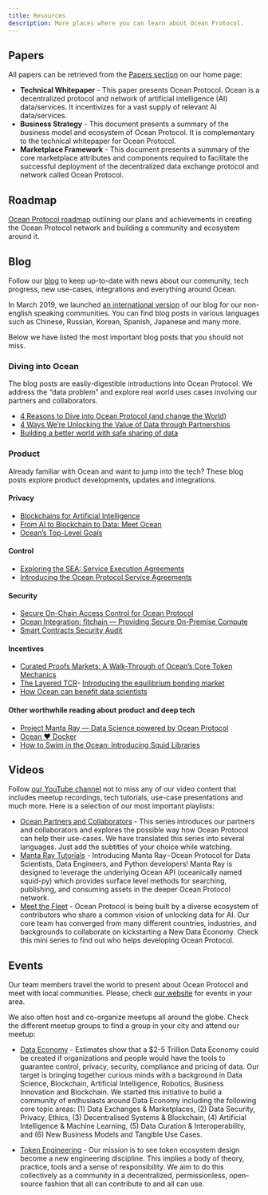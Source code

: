 ```yaml
---
title: Resources
description: More places where you can learn about Ocean Protocol.
---
```


## Papers

All papers can be retrieved from the [Papers section](https://oceanprotocol.com/protocol/#papers) on our home page:

- **Technical Whitepaper** - This paper presents Ocean Protocol. Ocean is a decentralized protocol and network of artificial intelligence (AI) data/services. It incentivizes for a vast supply of relevant AI data/services.
- **Business Strategy** - This document presents a summary of the business model and ecosystem of Ocean Protocol. It is complementary to the technical whitepaper for Ocean Protocol.
- **Marketplace Framework** - This document presents a summary of the core marketplace attributes and components required to facilitate the successful deployment of the decentralized data exchange protocol and network called Ocean Protocol.

## Roadmap

[Ocean Protocol roadmap](https://oceanprotocol.com/protocol/#roadmap) outlining our plans and achievements in creating the Ocean Protocol network and building a community and ecosystem around it.

## Blog

Follow our [blog](https://blog.oceanprotocol.com/) to keep up-to-date with news about our community, tech progress, new use-cases, integrations and everything around Ocean.

In March 2019, we launched [an international version](https://medium.com/ocean-protocol-international)
of our blog for our non-english speaking communities. You can find blog posts in various languages such as Chinese, Russian, Korean, Spanish, Japanese and many more.

Below we have listed the most important blog posts that you should not miss.

### Diving into Ocean

The blog posts are easily-digestible introductions into Ocean Protocol. We address the “data problem” and explore real world uses cases involving our partners and collaborators.

- [4 Reasons to Dive into Ocean Protocol (and change the World)](https://blog.oceanprotocol.com/4-reasons-to-dive-into-ocean-protocol-and-change-the-world-b18cc8d53235)
- [4 Ways We’re Unlocking the Value of Data through Partnerships](https://blog.oceanprotocol.com/4-ways-were-unlocking-the-value-of-data-through-partnerships-9ee468e38265)
- [Building a better world with safe sharing of data](https://blog.oceanprotocol.com/building-a-better-world-with-safe-sharing-of-data-d448ec2472b0)

### Product

Already familiar with Ocean and want to jump into the tech? These blog posts explore product developments, updates and integrations.

#### Privacy

- [Blockchains for Artificial Intelligence](https://blog.oceanprotocol.com/blockchains-for-artificial-intelligence-ec63b0284984)
- [From AI to Blockchain to Data: Meet Ocean](https://blog.oceanprotocol.com/from-ai-to-blockchain-to-data-meet-ocean-f210ff460465)
- [Ocean’s Top-Level Goals](https://blog.oceanprotocol.com/oceans-top-level-goals-3dd75907187)

#### Control

- [Exploring the SEA: Service Execution Agreements](https://blog.oceanprotocol.com/exploring-the-sea-service-execution-agreements-65f7523d85e2)
- [Introducing the Ocean Protocol Service Agreements](https://blog.oceanprotocol.com/oep-11-service-agreements-63421ca76d9f)

#### Security

- [Secure On-Chain Access Control for Ocean Protocol](https://blog.oceanprotocol.com/secure-on-chain-access-control-for-ocean-protocol-38dca0af820c)
- [Ocean Integration: fitchain — Providing Secure On-Premise Compute](https://blog.oceanprotocol.com/ocean-integration-fitchain-secure-on-premises-compute-59f43a944266)
- [Smart Contracts Security Audit](https://blog.oceanprotocol.com/smart-contracts-security-audit-6672de695b5b)

#### Incentives

- [Curated Proofs Markets: A Walk-Through of Ocean’s Core Token Mechanics](https://blog.oceanprotocol.com/curated-proofs-markets-a-walk-through-of-oceans-core-token-mechanics-3d50851a8005)
- [The Layered TCR](https://blog.oceanprotocol.com/the-layered-tcr-56cc5b4cdc45)- [Introducing the equilibrium bonding market](https://blog.oceanprotocol.com/introducing-the-equilibrium-bonding-market-e7db528e0eff)
- [How Ocean can benefit data scientists](https://blog.oceanprotocol.com/how-ocean-can-benefit-data-scientists-7e502e5f1a5f)

#### Other worthwhile reading about product and deep tech

- [Project Manta Ray — Data Science powered by Ocean Protocol](https://blog.oceanprotocol.com/project-manta-ray-data-science-powered-by-ocean-protocol-535c54089b0f)
- [Ocean ♥ Docker](https://blog.oceanprotocol.com/ocean-docker-d43d992d8ecf)
- [How to Swim in the Ocean: Introducing Squid Libraries](https://blog.oceanprotocol.com/ocean-protocol-squid-library-java-c92a6035ce39)

## Videos

Follow [our YouTube channel](https://www.youtube.com/oceanprotocol) not to miss any of our video content that includes meetup recordings, tech tutorials, use-case presentations and much more. Here is a selection of our most important playlists:

- [Ocean Partners and Collaborators](https://www.youtube.com/playlist?list=PL_dn0wVs9kWohtVtZZlj9AR5gcMj0s15h) - This series introduces our partners and collaborators and explores the possible way how Ocean Protocol can help their use-cases.
  We have translated this series into several languages. Just add the subtitles of your choice while watching.
- [Manta Ray Tutorials](https://www.youtube.com/playlist?list=PL_dn0wVs9kWqSO2iCXvrWuxKFSgVr0Jrw) - Introducing Manta Ray - Ocean Protocol for Data Scientists, Data Engineers, and Python developers!
  Manta Ray is designed to leverage the underlying Ocean API (oceanically named squid-py) which provides surface level methods for searching, publishing, and consuming assets in the deeper Ocean Protocol network.
- [Meet the Fleet](https://www.youtube.com/playlist?list=PL_dn0wVs9kWrgEGk0cd52qO6w3FiuY65G) - Ocean Protocol is being built by a diverse ecosystem of contributors who share a common vision of unlocking data for AI. Our core team has converged from many different countries, industries, and backgrounds to collaborate on kickstarting a New Data Economy. Check this mini series to find out who helps developing Ocean Protocol.

## Events

Our team members travel the world to present about Ocean Protocol and meet with local communities. Please, check [our website](https://oceanprotocol.com/#events) for events in your area.

We also often host and co-organize meetups all around the globe. Check the different meetup groups to find a group in your city and attend our meetup:

- [Data Economy](https://www.meetup.com/de-DE/pro/data-economy) - Estimates show that a \$2-5 Trillion Data Economy could be created if organizations and people would have the tools to guarantee control, privacy, security, compliance and pricing of data. Our target is bringing together curious minds with a background in Data Science, Blockchain, Artificial Intelligence, Robotics, Business Innovation and Blockchain. We started this initiative to build a community of enthusiasts around Data Economy including the following core topic areas: (1) Data Exchanges & Marketplaces, (2) Data Security, Privacy, Ethics, (3) Decentralised Systems & Blockchain, (4) Artificial Intelligence & Machine Learning, (5) Data Curation & Interoperability, and (6) New Business Models and Tangible Use Cases.

- [Token Engineering](https://www.meetup.com/pro/tokenengineering/) - Our mission is to see token ecosystem design become a new engineering discipline. This implies a body of theory, practice, tools and a sense of responsibility. We aim to do this collectively as a community in a decentralized, permissionless, open-source fashion that all can contribute to and all can use.
